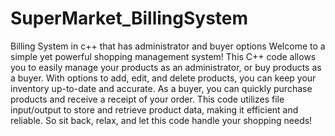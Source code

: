 # SuperMarket_BillingSystem
Billing System in c++ that has administrator and buyer options
Welcome to a simple yet powerful shopping management system! This C++ code allows you to easily manage your products as an administrator, or buy products as a buyer. With options to add, edit, and delete products, you can keep your inventory up-to-date and accurate. As a buyer, you can quickly purchase products and receive a receipt of your order. This code utilizes file input/output to store and retrieve product data, making it efficient and reliable. So sit back, relax, and let this code handle your shopping needs!
